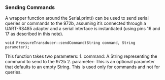 ### Sending Commands
A wrapper function around the Serial.print() can be used to send serial queries or commands to the 972b, assuming it’s connected through a UART-RS485 adapter and a serial interface is instantiated (using pins 16 and 17 as described in this note).

`void PressureTransducer::sendCommand(String command, String parameter);`

This function takes two parameters:
    1. command: A String representing the command to send to the 972b
    2. parameter: This is an optional parameter that defaults to an empty String. This is used only for commands and not for queries.
